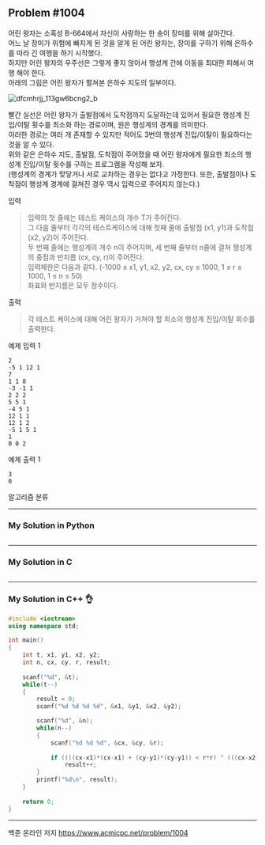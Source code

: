 ## Problem #1004

어린 왕자는 소혹성 B-664에서 자신이 사랑하는 한 송이 장미를 위해 살아간다.\
어느 날 장미가 위험에 빠지게 된 것을 알게 된 어린 왕자는, 장미를 구하기 위해 은하수를 따라 긴 여행을 하기 시작했다.\
하지만 어린 왕자의 우주선은 그렇게 좋지 않아서 행성계 간에 이동을 최대한 피해서 여행 해야 한다.\
아래의 그림은 어린 왕자가 펼쳐본 은하수 지도의 일부이다.

![dfcmhrjj_113gw6bcng2_b](https://user-images.githubusercontent.com/40349353/42150033-6cccf2ee-7e13-11e8-915e-b20254a56de7.gif)

빨간 실선은 어린 왕자가 출발점에서 도착점까지 도달하는데 있어서 필요한 행성계 진입/이탈 횟수를 최소화 하는 경로이며, 원은 행성계의 경계를 의미한다.\
이러한 경로는 여러 개 존재할 수 있지만 적어도 3번의 행성계 진입/이탈이 필요하다는 것을 알 수 있다.\
위와 같은 은하수 지도, 출발점, 도착점이 주어졌을 때 어린 왕자에게 필요한 최소의 행성계 진입/이탈 횟수를 구하는 프로그램을 작성해 보자.\
(행성계의 경계가 맞닿거나 서로 교차하는 경우는 없다고 가정한다. 또한, 출발점이나 도착점이 행성계 경계에 걸쳐진 경우 역시 입력으로 주어지지 않는다.)

입력
> 입력의 첫 줄에는 테스트 케이스의 개수 T가 주어진다.\
> 그 다음 줄부터 각각의 테스트케이스에 대해 첫째 줄에 출발점 (x1, y1)과 도착점 (x2, y2)이 주어진다.\
> 두 번째 줄에는 행성계의 개수 n이 주어지며, 세 번째 줄부터 n줄에 걸쳐 행성계의 중점과 반지름 (cx, cy, r)이 주어진다.\
> 입력제한은 다음과 같다. (-1000 ≤ x1, y1, x2, y2, cx, cy ≤ 1000, 1 ≤ r ≤ 1000, 1 ≤ n ≤ 50)\
> 좌표와 반지름은 모두 정수이다.

출력
> 각 테스트 케이스에 대해 어린 왕자가 거쳐야 할 최소의 행성계 진입/이탈 회수를 출력한다.

예제 입력 1
```
2
-5 1 12 1
7
1 1 8
-3 -1 1
2 2 2
5 5 1
-4 5 1
12 1 1
12 1 2
-5 1 5 1
1
0 0 2
```

예제 출력 1
```
3
0
```

알고리즘 분류
> 

***
### My Solution in Python
```python
```
***
### My Solution in C
```c
```
***
### My Solution in C++ :ok_hand:
```c++
#include <iostream>
using namespace std;

int main()
{
    int t, x1, y1, x2, y2;
    int n, cx, cy, r, result;
	
	scanf("%d", &t);
	while(t--)
	{
		result = 0;
		scanf("%d %d %d %d", &x1, &y1, &x2, &y2);

		scanf("%d", &n);
		while(n--)
		{
			scanf("%d %d %d", &cx, &cy, &r);
			
			if ((((cx-x1)*(cx-x1) + (cy-y1)*(cy-y1)) < r*r) ^ (((cx-x2)*(cx-x2) + (cy-y2)*(cy-y2)) < r*r))
				result++;
		}
		printf("%d\n", result);
	}
		
	return 0;
}
```
***
백준 온라인 저지 https://www.acmicpc.net/problem/1004
